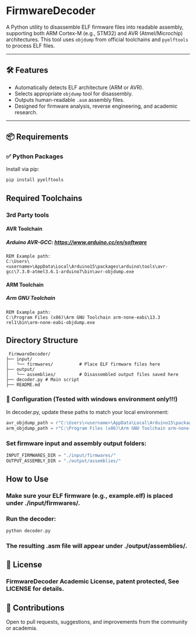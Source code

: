 # FirmwareDecoder

A Python utility to disassemble ELF firmware files into readable assembly, supporting both ARM Cortex-M (e.g., STM32) and AVR (Atmel/Microchip) architectures. This tool uses `objdump` from official toolchains and `pyelftools` to process ELF files.

---

## 🛠 Features

- Automatically detects ELF architecture (ARM or AVR).
- Selects appropriate `objdump` tool for disassembly.
- Outputs human-readable `.asm` assembly files.
- Designed for firmware analysis, reverse engineering, and academic research.

---

## 📦 Requirements

### ✅ Python Packages

Install via pip:

```bash
pip install pyelftools
```

## Required Toolchains
### 3rd Party tools

#### AVR Toolchain
##### Arduino AVR-GCC: https://www.arduino.cc/en/software
```command shell
REM Example path:
C:\Users\<username>\AppData\Local\Arduino15\packages\arduino\tools\avr-gcc\7.3.0-atmel3.6.1-arduino7\bin\avr-objdump.exe
```

#### ARM Toolchain
##### Arm GNU Toolchain
```command shell
REM Example path:
C:\Program Files (x86)\Arm GNU Toolchain arm-none-eabi\13.3 rel1\bin\arm-none-eabi-objdump.exe
```

## Directory Structure
```command shell
 FirmwareDecoder/
├── input/
│   └── firmwares/          # Place ELF firmware files here
├── output/
│   └── assemblies/         # Disassembled output files saved here
├── decoder.py # Main script
├── README.md
```

### 🔧 Configuration (Tested with windows environment only!!!)
In decoder.py, update these paths to match your local environment:

```python
avr_objdump_path = r"C:\Users\<username>\AppData\Local\Arduino15\packages\arduino\tools\avr-gcc\7.3.0-atmel3.6.1-arduino7\bin\avr-objdump.exe"
arm_objdump_path = r"C:\Program Files (x86)\Arm GNU Toolchain arm-none-eabi\13.3 rel1\bin\arm-none-eabi-objdump.exe"
```

### Set firmware input and assembly output folders:
```python
INPUT_FIRMWARES_DIR = "./input/firmwares/"
OUTPUT_ASSEMBLY_DIR = "./output/assemblies/"
```

## How to Use
### Make sure your ELF firmware (e.g., example.elf) is placed under ./input/firmwares/.
### Run the decoder:
```bash
python decoder.py
```
### The resulting .asm file will appear under ./output/assemblies/.

## 📜 License
### FirmwareDecoder Academic License, patent protected, See LICENSE for details.

## 🤝 Contributions
Open to pull requests, suggestions, and improvements from the community or academia.


